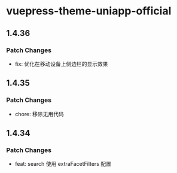 # vuepress-theme-uniapp-official

## 1.4.36

### Patch Changes

- fix: 优化在移动设备上侧边栏的显示效果

## 1.4.35

### Patch Changes

- chore: 移除无用代码

## 1.4.34

### Patch Changes

- feat: search 使用 extraFacetFilters 配置
